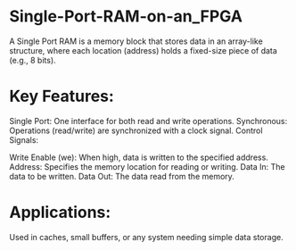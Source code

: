 # Single-Port-RAM-on-an_FPGA
A Single Port RAM is a memory block that stores data in an array-like structure, where each location (address) holds a fixed-size piece of data (e.g., 8 bits).

# Key Features:

Single Port: One interface for both read and write operations.
Synchronous: Operations (read/write) are synchronized with a clock signal.
Control Signals:

Write Enable (we): When high, data is written to the specified address.
Address: Specifies the memory location for reading or writing.
Data In: The data to be written.
Data Out: The data read from the memory.


# Applications:
Used in caches, small buffers, or any system needing simple data storage.
